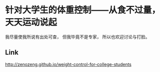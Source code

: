# 针对大学生的体重控制——从食不过量，天天运动说起

我尽量使我所说有出处可查，
但我毕竟不是专家，
所以也欢迎讨论与打脸。

## Link

http://zenozeng.github.io/weight-control-for-college-students
